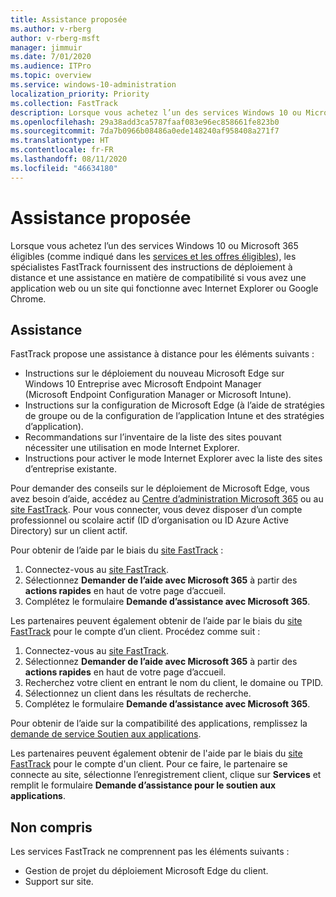 ```yaml
---
title: Assistance proposée
ms.author: v-rberg
author: v-rberg-msft
manager: jimmuir
ms.date: 7/01/2020
ms.audience: ITPro
ms.topic: overview
ms.service: windows-10-administration
localization_priority: Priority
ms.collection: FastTrack
description: Lorsque vous achetez l’un des services Windows 10 ou Microsoft 365 (comme indiqué dans les services et les offres éligibles), les spécialistes FastTrack fournissent des instructions de déploiement à distance et une assistance en matière de compatibilité si vous avez une application web ou un site qui fonctionne avec Internet Explorer ou Google Chrome.
ms.openlocfilehash: 29a38add3ca5787faaf083e96ec858661fe823b0
ms.sourcegitcommit: 7da7b0966b08486a0ede148240af958408a271f7
ms.translationtype: HT
ms.contentlocale: fr-FR
ms.lasthandoff: 08/11/2020
ms.locfileid: "46634180"
---
```

# <a name="assistance-offered"></a>Assistance proposée

Lorsque vous achetez l’un des services Windows 10 ou Microsoft 365 éligibles (comme indiqué dans les [services et les offres éligibles](M365-eligible-services-and-plans.md)), les spécialistes FastTrack fournissent des instructions de déploiement à distance et une assistance en matière de compatibilité si vous avez une application web ou un site qui fonctionne avec Internet Explorer ou Google Chrome. 

## <a name="assistance"></a>Assistance

FastTrack propose une assistance à distance pour les éléments suivants :
- Instructions sur le déploiement du nouveau Microsoft Edge sur Windows 10 Entreprise avec Microsoft Endpoint Manager (Microsoft Endpoint Configuration Manager or Microsoft Intune).
- Instructions sur la configuration de Microsoft Edge (à l’aide de stratégies de groupe ou de la configuration de l’application Intune et des stratégies d’application).
- Recommandations sur l’inventaire de la liste des sites pouvant nécessiter une utilisation en mode Internet Explorer.
- Instructions pour activer le mode Internet Explorer avec la liste des sites d’entreprise existante.

Pour demander des conseils sur le déploiement de Microsoft Edge, vous avez besoin d’aide, accédez au [Centre d’administration Microsoft 365](https://go.microsoft.com/fwlink/?linkid=2032704) ou au [site FastTrack](https://go.microsoft.com/fwlink/?linkid=780698). Pour vous connecter, vous devez disposer d’un compte professionnel ou scolaire actif (ID d’organisation ou ID Azure Active Directory) sur un client actif. 

Pour obtenir de l’aide par le biais du [site FastTrack](https://go.microsoft.com/fwlink/?linkid=780698) : 
1.    Connectez-vous au [site FastTrack](https://go.microsoft.com/fwlink/?linkid=780698). 
2.    Sélectionnez **Demander de l’aide avec Microsoft 365** à partir des **actions rapides** en haut de votre page d’accueil.
3.    Complétez le formulaire **Demande d’assistance avec Microsoft 365**.
  
Les partenaires peuvent également obtenir de l’aide par le biais du [site FastTrack](https://go.microsoft.com/fwlink/?linkid=780698) pour le compte d’un client. Procédez comme suit :
1.    Connectez-vous au [site FastTrack](https://go.microsoft.com/fwlink/?linkid=780698). 
2.    Sélectionnez **Demander de l’aide avec Microsoft 365** à partir des **actions rapides** en haut de votre page d’accueil.
3.    Recherchez votre client en entrant le nom du client, le domaine ou TPID.
4.    Sélectionnez un client dans les résultats de recherche.
5.    Complétez le formulaire **Demande d’assistance avec Microsoft 365**.
 
Pour obtenir de l’aide sur la compatibilité des applications, remplissez la [demande de service Soutien aux applications](https://go.microsoft.com/fwlink/?linkid=2022721).

Les partenaires peuvent également obtenir de l'aide par le biais du [site FastTrack](https://go.microsoft.com/fwlink/?linkid=780698) pour le compte d'un client. Pour ce faire, le partenaire se connecte au site, sélectionne l’enregistrement client, clique sur **Services** et remplit le formulaire **Demande d’assistance pour le soutien aux applications**.

## <a name="out-of-scope"></a>Non compris

Les services FastTrack ne comprennent pas les éléments suivants :
- Gestion de projet du déploiement Microsoft Edge du client.
- Support sur site.

